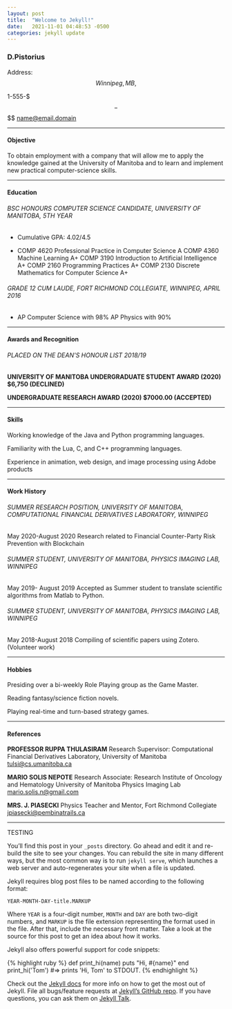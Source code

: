 ```yaml
---
layout: post
title:  "Welcome to Jekyll!"
date:   2021-11-01 04:48:53 -0500
categories: jekyll update
---
```


### D.Pistorius

Address: $$$$$$$$$$	Winnipeg, MB, $$$$$$

1-555-$$$-$$$$	name@email.domain

----

#### Objective

To obtain employment with a company that will allow me to apply the knowledge gained at the University of Manitoba and to learn and implement new practical computer-science skills.  

------------------------------------------------------------------------------------

#### Education

###### BSC HONOURS COMPUTER SCIENCE CANDIDATE, UNIVERSITY OF MANITOBA, 5TH YEAR

* Cumulative GPA: 4.02/4.5

* COMP 4620 Professional Practice in Computer Science A
  COMP 4360 Machine Learning A+
  COMP 3190 Introduction to Artificial Intelligence A+
  COMP 2160 Programming Practices A+
  COMP 2130 Discrete Mathematics for Computer Science A+

###### GRADE 12 CUM LAUDE, FORT RICHMOND COLLEGIATE, WINNIPEG, APRIL 2016

* AP Computer Science with 98%
  AP Physics with 90%  

--------------------

#### Awards and Recognition

###### PLACED ON THE DEAN'S HONOUR LIST 2018/19
**UNIVERSITY OF MANITOBA UNDERGRADUATE STUDENT AWARD (2020) $6,750 (DECLINED)**

**UNDERGRADUATE RESEARCH AWARD (2020) $7000.00 (ACCEPTED)**

------------------

#### Skills

Working knowledge of the Java and Python programming languages.

Familiarity with the Lua, C, and C++ programming languages.

Experience in animation, web design, and image processing using Adobe products  

--------------

#### Work History

###### SUMMER RESEARCH POSITION, UNIVERSITY OF MANITOBA, COMPUTATIONAL FINANCIAL DERIVATIVES LABORATORY, WINNIPEG
May 2020-August 2020
Research related to Financial Counter-Party Risk Prevention with Blockchain

###### SUMMER STUDENT, UNIVERSITY OF MANITOBA, PHYSICS IMAGING LAB, WINNIPEG

May 2019- August 2019
Accepted as Summer student to translate scientific algorithms from Matlab to Python.

###### SUMMER STUDENT, UNIVERSITY OF MANITOBA, PHYSICS IMAGING LAB, WINNIPEG

May 2018-August 2018
Compiling of scientific papers using Zotero. (Volunteer work)  

---------

#### Hobbies

Presiding over a bi-weekly Role Playing group as the Game Master.

Reading fantasy/science fiction novels.

Playing real-time and turn-based strategy games.  

------------

#### References

**PROFESSOR RUPPA THULASIRAM**
Research Supervisor: Computational Financial Derivatives Laboratory, University of Manitoba
tulsi@cs.umanitoba.ca

**MARIO SOLIS NEPOTE**
Research Associate: Research Institute of Oncology and Hematology
University of Manitoba Physics Imaging Lab
mario.solis.n@gmail.com

**MRS. J. PIASECKI**
Physics Teacher and Mentor, Fort Richmond Collegiate
jpiasecki@pembinatrails.ca  

------------







TESTING

You’ll find this post in your `_posts` directory. Go ahead and edit it and re-build the site to see your changes. You can rebuild the site in many different ways, but the most common way is to run `jekyll serve`, which launches a web server and auto-regenerates your site when a file is updated.

Jekyll requires blog post files to be named according to the following format:

`YEAR-MONTH-DAY-title.MARKUP`

Where `YEAR` is a four-digit number, `MONTH` and `DAY` are both two-digit numbers, and `MARKUP` is the file extension representing the format used in the file. After that, include the necessary front matter. Take a look at the source for this post to get an idea about how it works.

Jekyll also offers powerful support for code snippets:

{% highlight ruby %}
def print_hi(name)
  puts "Hi, #{name}"
end
print_hi('Tom')
#=> prints 'Hi, Tom' to STDOUT.
{% endhighlight %}

Check out the [Jekyll docs][jekyll-docs] for more info on how to get the most out of Jekyll. File all bugs/feature requests at [Jekyll’s GitHub repo][jekyll-gh]. If you have questions, you can ask them on [Jekyll Talk][jekyll-talk].

[jekyll-docs]: https://jekyllrb.com/docs/home
[jekyll-gh]:   https://github.com/jekyll/jekyll
[jekyll-talk]: https://talk.jekyllrb.com/
